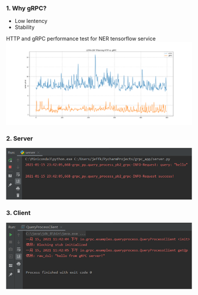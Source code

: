 ### 1. Why gRPC?
 - Low lentency
 - Stability
 
 HTTP and gRPC performance test for NER tensorflow service
<img src="./assets/http_vs_grpc.png">

### 2. Server
<img src="./assets/grpc_server.png">

### 3. Client
<img src="./assets/grpc_client.png">
